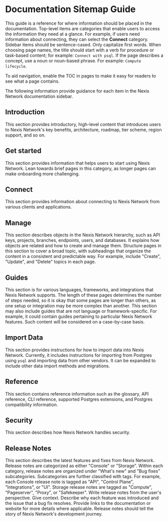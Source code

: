 # Documentation Sitemap Guide

This guide is a reference for where information should be placed in the documentation.
Top-level items are categories that enable users to access the information they need at a glance. For example, if users need information about connecting, they can select the **Connect** category. Sidebar items should be sentence-cased. Only capitalize first words. When choosing page names, the title should start with a verb for procedure or task-based content; for example: `Connect with psql`. If the page describes a concept, use a noun or noun-based phrase. For example: `Compute lifecycle`.

To aid navigation, enable the TOC in pages to make it easy for readers to see what a page contains.

The following information provide guidance for each item in the Nexis Network documentation sidebar.

## Introduction

This section provides introductory, high-level content that introduces users to Nexis Network's key benefits, architecture, roadmap, tier scheme, region support, and so on.

## Get started

This section provides information that helps users to start using Nexis Network. Lean towards brief pages in this category, as longer pages can make onboarding more challenging.

## Connect

This section provides information about connecting to Nexis Network from various clients and applications.

## Manage

This section describes objects in the Nexis Network hierarchy, such as API keys, projects, branches, endpoints, users, and databases. It explains how objects are related and how to create and manage them. Structure pages in this section to cover a broad topic, with subheadings that organize the content in a consistent and predictable way. For example, include "Create", "Update", and "Delete" topics in each page.

## Guides

This section is for various languages, frameworks, and integrations that Nexis Network supports. The length of these pages determines the number of steps needed, so it is okay that some pages are longer than others, as one setup or integration may be more complex than another. This section may also include guides that are not language or framework-specific. For example, it could contain guides pertaining to particular Nexis Network features. Such content will be considered on a case-by-case basis.

## Import Data

This section provides instructions for how to import data into Nexis Network. Currently, it includes instructions for importing from Postgres using `psql` and importing data from other vendors. It can be expanded to include other data import methods and migrations.

## Reference

This section contains reference information such as the glossary, API reference, CLI reference, supported Postgres extensions, and Postgres compatibility information.

## Security

This section describes how Nexis Network handles security.

## Release Notes

This section describes the latest features and fixes from Nexis Network. Release notes are categorized as either "Console" or "Storage". Within each category, release notes are organized under "What's new" and "Bug fixes" subcategories. Subcategories are further classified with tags. For example, each Console release note is tagged as "API", "Control Plane", "Integrations", or "UI". Storage release notes are tagged as "Compute", "Pageserver", "Proxy", or "Safekeeper". Write release notes from the user's perspective. Give context. Describe why each feature was introduced and the issue that a bug fix resolves. Provide links to the documentation or website for more details where applicable. Release notes should tell the story of Nexis Network's development journey.
